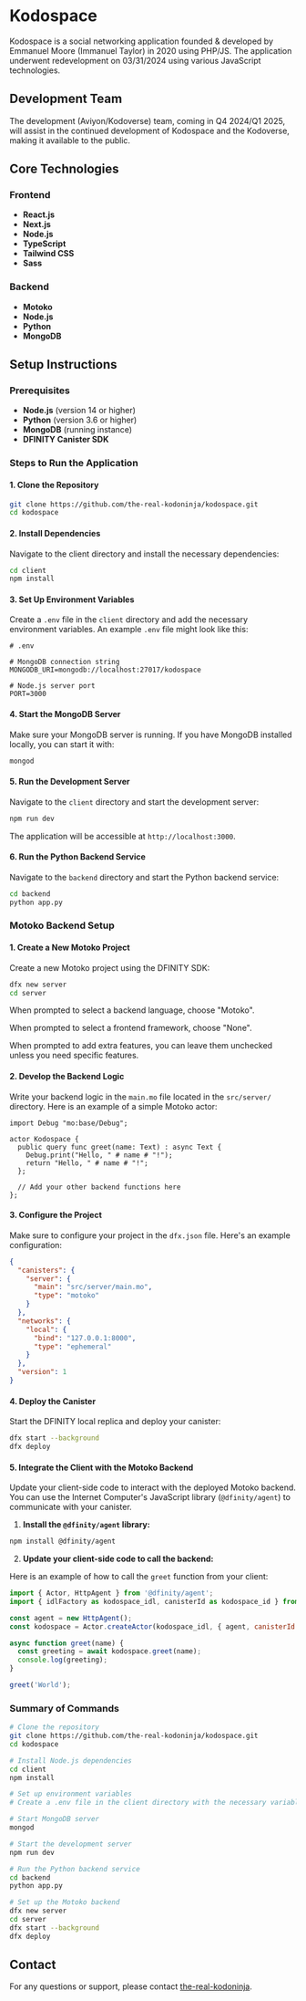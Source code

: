 # Kodospace

Kodospace is a social networking application founded & developed by Emmanuel Moore (Immanuel Taylor) in 2020 using PHP/JS. The application underwent redevelopment on 03/31/2024 using various JavaScript technologies.

## Development Team

The development (Aviyon/Kodoverse) team, coming in Q4 2024/Q1 2025, will assist in the continued development of Kodospace and the Kodoverse, making it available to the public.

## Core Technologies

### Frontend
- **React.js**
- **Next.js**
- **Node.js**
- **TypeScript**
- **Tailwind CSS**
- **Sass**

### Backend
- **Motoko**
- **Node.js**
- **Python**
- **MongoDB**

## Setup Instructions

### Prerequisites
- **Node.js** (version 14 or higher)
- **Python** (version 3.6 or higher)
- **MongoDB** (running instance)
- **DFINITY Canister SDK**

### Steps to Run the Application

#### 1. Clone the Repository

```bash
git clone https://github.com/the-real-kodoninja/kodospace.git
cd kodospace
```

#### 2. Install Dependencies

Navigate to the client directory and install the necessary dependencies:

```bash
cd client
npm install
```

#### 3. Set Up Environment Variables

Create a `.env` file in the `client` directory and add the necessary environment variables. An example `.env` file might look like this:

```env
# .env

# MongoDB connection string
MONGODB_URI=mongodb://localhost:27017/kodospace

# Node.js server port
PORT=3000
```

#### 4. Start the MongoDB Server

Make sure your MongoDB server is running. If you have MongoDB installed locally, you can start it with:

```bash
mongod
```

#### 5. Run the Development Server

Navigate to the `client` directory and start the development server:

```bash
npm run dev
```

The application will be accessible at `http://localhost:3000`.

#### 6. Run the Python Backend Service

Navigate to the `backend` directory and start the Python backend service:

```bash
cd backend
python app.py
```

### Motoko Backend Setup

#### 1. Create a New Motoko Project

Create a new Motoko project using the DFINITY SDK:

```bash
dfx new server
cd server
```

When prompted to select a backend language, choose "Motoko".

When prompted to select a frontend framework, choose "None".

When prompted to add extra features, you can leave them unchecked unless you need specific features.

#### 2. Develop the Backend Logic

Write your backend logic in the `main.mo` file located in the `src/server/` directory. Here is an example of a simple Motoko actor:

```motoko name=src/server/main.mo
import Debug "mo:base/Debug";

actor Kodospace {
  public query func greet(name: Text) : async Text {
    Debug.print("Hello, " # name # "!");
    return "Hello, " # name # "!";
  };

  // Add your other backend functions here
};
```

#### 3. Configure the Project

Make sure to configure your project in the `dfx.json` file. Here's an example configuration:

```json name=server/dfx.json
{
  "canisters": {
    "server": {
      "main": "src/server/main.mo",
      "type": "motoko"
    }
  },
  "networks": {
    "local": {
      "bind": "127.0.0.1:8000",
      "type": "ephemeral"
    }
  },
  "version": 1
}
```

#### 4. Deploy the Canister

Start the DFINITY local replica and deploy your canister:

```bash
dfx start --background
dfx deploy
```

#### 5. Integrate the Client with the Motoko Backend

Update your client-side code to interact with the deployed Motoko backend. You can use the Internet Computer's JavaScript library (`@dfinity/agent`) to communicate with your canister.

1. **Install the `@dfinity/agent` library:**

```bash
npm install @dfinity/agent
```

2. **Update your client-side code to call the backend:**

Here is an example of how to call the `greet` function from your client:

```javascript name=client/src/greet.js
import { Actor, HttpAgent } from '@dfinity/agent';
import { idlFactory as kodospace_idl, canisterId as kodospace_id } from 'dfx-generated/server';

const agent = new HttpAgent();
const kodospace = Actor.createActor(kodospace_idl, { agent, canisterId: kodospace_id });

async function greet(name) {
  const greeting = await kodospace.greet(name);
  console.log(greeting);
}

greet('World');
```

### Summary of Commands

```bash
# Clone the repository
git clone https://github.com/the-real-kodoninja/kodospace.git
cd kodospace

# Install Node.js dependencies
cd client
npm install

# Set up environment variables
# Create a .env file in the client directory with the necessary variables

# Start MongoDB server
mongod

# Start the development server
npm run dev

# Run the Python backend service
cd backend
python app.py

# Set up the Motoko backend
dfx new server
cd server
dfx start --background
dfx deploy
```

## Contact

For any questions or support, please contact [the-real-kodoninja](https://github.com/the-real-kodoninja).